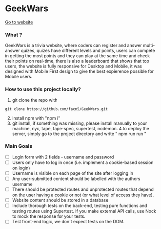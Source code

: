 # GeekWars
[Go to website](#)

### What ?

GeekWars is a trivia website, where coders can register and answer multi-answer quizes, quizes have different levels and points, users can compete in getting the most points and they can play at the same time and check their points on real-time, there is also a leaderboard that shows that top users, the website
is fully responsive for Desktop and Mobile, it was designed with Mobile First
design to give the best expierence possible for Mobile users.

### How to use this project locally?
1. git clone the repo with  
```
git clone https://github.com/facn5/GeekWars.git
```
2. install npm with "npm i"
3. git install, if something was missing, please install manually to your machine, nyc, tape, tape-spec, supertest, nodemon.
4.to deploy the server, simply go to the project directory and write "
npm run run
"

### Main Goals
+ [ ] Login form with 2 fields - username and password
+ [ ] Users only have to log in once (i.e. implement a cookie-based session on login)
+ [ ] Username is visible on each page of the site after logging in
+ [ ] Any user-submitted content should be labelled with the authors username
+ [ ] There should be protected routes and unprotected routes that depend on the user having a cookie or not (or what level of access they have).
+ [ ] Website content should be stored in a database
+ [ ] Include thorough tests on the back-end, testing pure functions and testing routes using Supertest. If you make external API calls, use Nock to mock the response for your tests.
+ [ ] Test front-end logic, we don't expect tests on the DOM.
